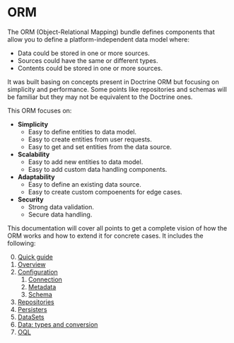 # ORM

The ORM (Object-Relational Mapping) bundle defines components that allow you to
define a platform-independent data model where:

- Data could be stored in one or more sources.
- Sources could have the same or different types.
- Contents could be stored in one or more sources.

It was built basing on concepts present in Doctrine ORM but focusing
on simplicity and performance. Some points like repositories and schemas will be
familiar but they may not be equivalent to the Doctrine ones.

This ORM focuses on:

- **Simplicity**
    - Easy to define entities to data model.
    - Easy to create entities from user requests.
    - Easy to get and set entities from the data source.
- **Scalability**
    - Easy to add new entities to data model.
    - Easy to add custom data handling components.
- **Adaptability**
    - Easy to define an existing data source.
    - Easy to create custom compoenents for edge cases.
- **Security**
    - Strong data validation.
    - Secure data handling.

This documentation will cover all points to get a complete vision of how the ORM
works and how to extend it for concrete cases. It includes the following:

0. [Quick guide](./quick-guide.md)
1. [Overview](./overview.md)
2. [Configuration](./configuration.md)
    1. [Connection](./configuration/connection.md)
    2. [Metadata](./configuration/metadata.md)
    3. [Schema](./configuration/schema.md)
3. [Repositories](./repositories.md)
4. [Persisters](./persisters.md)
5. [DataSets](./datasets.md)
6. [Data: types and conversion](./data.md)
8. [OQL](./oql.md)
